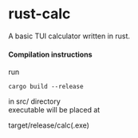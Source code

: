 # rust-calc
A basic TUI calculator written in rust.

#### Compilation instructions
 
run
```
cargo build --release
```
in src/ directory  
executable will be placed at 

target/release/calc(.exe)
